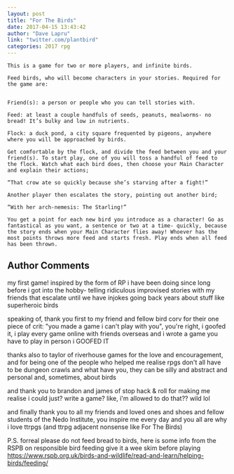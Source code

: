 ```yaml
---
layout: post
title: "For The Birds"
date: 2017-04-15 13:43:42
author: "Dave Lapru"
link: "twitter.com/plantbird"
categories: 2017 rpg
---
```

```
This is a game for two or more players, and infinite birds.

Feed birds, who will become characters in your stories. Required for the game are:


Friend(s): a person or people who you can tell stories with.

Feed: at least a couple handfuls of seeds, peanuts, mealworms- no bread! It’s bulky and low in nutrients.

Flock: a duck pond, a city square frequented by pigeons, anywhere where you will be approached by birds.

Get comfortable by the flock, and divide the feed between you and your friend(s). To start play, one of you will toss a handful of feed to the flock. Watch what each bird does, then choose your Main Character and explain their actions;

“That crow ate so quickly because she’s starving after a fight!”

Another player then escalates the story, pointing out another bird;

“With her arch-nemesis: The Starling!”

You get a point for each new bird you introduce as a character! Go as fantastical as you want, a sentence or two at a time- quickly, because the story ends when your Main Character flies away! Whoever has the most points throws more feed and starts fresh. Play ends when all feed has been thrown.
```
## Author Comments 

my first game! inspired by the form of RP i have been doing since long before i got into the hobby- telling ridiculous improvised stories with my friends that escalate until we have injokes going back years about stuff like superheroic birds

speaking of, thank you first to my friend and fellow bird corv for their one piece of crit: "you made a game i can't play with you", you're right, i goofed it, i play every game online with friends overseas and i wrote a game you have to play in person i GOOFED IT

thanks also to taylor of riverhouse games for the love and encouragement, and for being one of the people who helped me realise rpgs don't all have to be dungeon crawls and what have you, they can be silly and abstract and personal and, sometimes, about birds

and thank you to brandon and james of stop hack & roll for making me realise i could just? write a game? like, i'm allowed to do that?? wild lol

and finally thank you to all my friends and loved ones and shoes and fellow students of the Nedo Institute, you inspire me every day and you all are why i love ttrpgs (and ttrpg adjacent nonsense like For The Birds)

P.S. forreal please do not feed bread to birds, here is some info from the RSPB on responsible bird feeding give it a wee skim before playing https://www.rspb.org.uk/birds-and-wildlife/read-and-learn/helping-birds/feeding/
